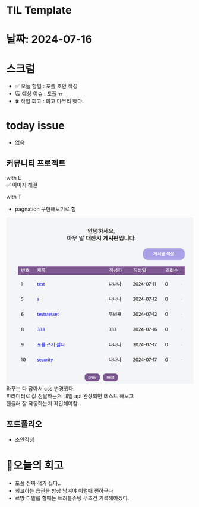 # TIL Template

# 날짜: 2024-07-16

# 스크럼
- ✅ 오늘 할일 : 포폴 초안 작성
- 🙀 예상 이슈 : 포폴 ㅠ
- 🍀 작일 회고 : 회고 마무리 했다. 

# today issue
- 없음

## 커뮤니티 프로젝트
with E<br>
✅ 이미지 해결<br>

with T<br>
- pagnation 구현해보기로 함

![alt text](image-14.png)
와꾸는 다 잡아서 css 변경했다. <br>
파라미터로 값 전달하는거 내일 api 완성되면 테스트 해보고<br>
핸들러 잘 작동하는지 확인해야함.<br>

## 포트폴리오
- [초안작성](https://www.notion.so/f6026c9a9d3140678e3bb7ccc62a7ba3?pvs=4)

# 🎱오늘의 회고
- 포폴 진짜 적기 싫다..
- 회고하는 습관을 항상 남겨야 이럴때 편하구나
- 르방 디벨롭 할때는 트러블슈팅 무조건 기록해야겠다.